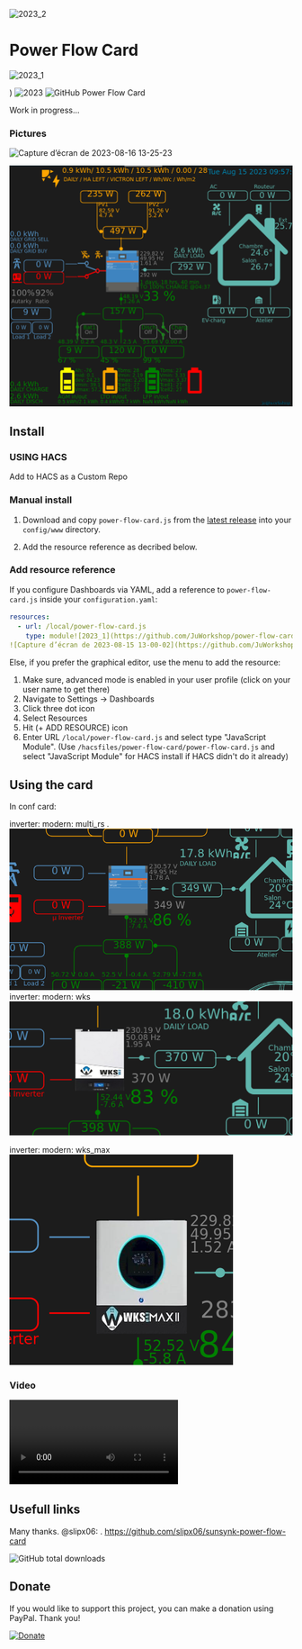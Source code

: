 ![2023_2](https://github.com/JuWorkshop/power-flow-card/assets/89390048/c096ad2a-7c90-47ca-830e-de44db63e0a2)


# Power Flow Card 
![2023_1](https://repository-images.githubusercontent.com/677873929/1570e2d4-ac55-40a6-8146-ea92b3d5de10)

)
![2023](https://user-images.githubusercontent.com/89390048/)
<img src="https://user-images.githubusercontent.com/89390048/261030406-35d3024d-0e5c-4ed7-a4c8-5dc61a412bba.png" alt="GitHub Power Flow Card" width="600px"/>

Work in progress...

### Pictures

![Capture d’écran de 2023-08-16 13-25-23](https://github.com/JuWorkshop/power-flow-card/assets/89390048/35d3024d-0e5c-4ed7-a4c8-5dc61a412bba)


![](img/level.png) 

## Install

### USING HACS

Add to HACS as a Custom Repo

### Manual install

1. Download and copy `power-flow-card.js` from the [latest release](https://github.com/JuWorkshop/power-flow-card/releases/latest) into your `config/www` directory.

2. Add the resource reference as decribed below.

### Add resource reference

If you configure Dashboards via YAML, add a reference to `power-flow-card.js` inside your `configuration.yaml`:

```yaml
resources:
  - url: /local/power-flow-card.js
    type: module![2023_1](https://github.com/JuWorkshop/power-flow-card/assets/89390048/5cfc1764-4dcd-4514-b376-40051ab9d0a6)
![Capture d’écran de 2023-08-15 13-00-02](https://github.com/JuWorkshop/power-flow-card/assets/89390048/d1c89f1d-043f-4c21-978c-600469f59462)

```

Else, if you prefer the graphical editor, use the menu to add the resource:

1. Make sure, advanced mode is enabled in your user profile (click on your user name to get there)
2. Navigate to Settings -> Dashboards
3. Click three dot icon
4. Select Resources
5. Hit (+ ADD RESOURCE) icon
6. Enter URL `/local/power-flow-card.js` and select type "JavaScript Module".
   (Use `/hacsfiles/power-flow-card/power-flow-card.js` and select "JavaScript Module" for HACS install if HACS didn't do it already)

## Using the card



In conf card:
 
inverter:
  modern: multi_rs
 .
![](img/multi_rs.png) 
inverter:
  modern: wks
![](img/wks.png) 

inverter:
  modern: wks_max
![](img/wks_max.png) 

### Video
![](MosFet_BMS_cmd.mp4) 

## Usefull links
Many thanks. @slipx06:
. https://github.com/slipx06/sunsynk-power-flow-card

![GitHub total downloads](https://img.shields.io/github/downloads/JuWorkshop/power-flow-card/total?style=flat-square)

## Donate

If you would like to support this project, you can make a donation using PayPal. Thank you!

[![Donate](https://www.paypalobjects.com/en_US/i/btn/btn_donateCC_LG.gif)](https://www.paypal.com/donate/?business=2HTV9RH5BPWX6&no_recurring=0&currency_code=EUR)
